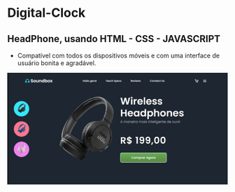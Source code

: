 # Digital-Clock

## HeadPhone, usando HTML - CSS - JAVASCRIPT
- Compatível com todos os dispositivos móveis e com uma interface de usuário bonita e agradável.

![imagens ai galelia](https://raw.githubusercontent.com/Ivanctga/headphone/refs/heads/main/headphone.png)
